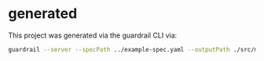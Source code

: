 generated
===

This project was generated via the guardrail CLI via:

```bash
guardrail --server --specPath ../example-spec.yaml --outputPath ./src/main/scala --packageName funscala.generated
```
